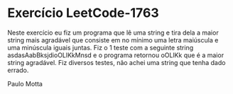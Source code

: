 # Exercício LeetCode-1763

Neste exercício eu fiz um programa que lê uma string e tira dela a maior string mais agradável que consiste em no mínimo uma letra maiúscula e uma minúscula iguais juntas.
Fiz o 1 teste com a seguinte string asdasAabBksjdioOLlKkMnsd e o programa retornou oOLlKk que é a maior string agradável.
Fiz diversos testes, não achei uma string que tenha dado errado.

Paulo Motta
